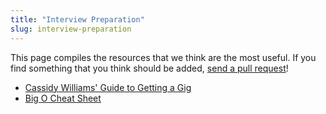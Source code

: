 ```yaml
---
title: "Interview Preparation"
slug: interview-preparation
---
```


This page compiles the resources that we think are the most useful. If you find something that you think should be added, [send a pull request](https://github.com/MakeSchool-Tutorials/MS-2017-Additional-Resources)!

- [Cassidy Williams' Guide to Getting a Gig](https://github.com/cassidoo/getting-a-gig)
- [Big O Cheat Sheet](http://bigocheatsheet.com/)
